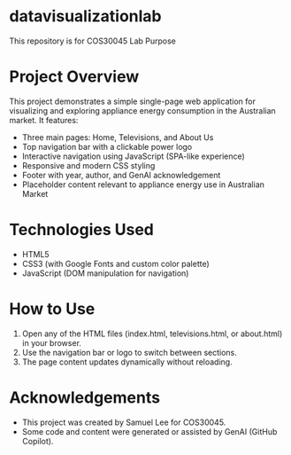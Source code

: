 # datavisualizationlab

This repository is for COS30045 Lab Purpose

# Project Overview

This project demonstrates a simple single-page web application for visualizing and exploring appliance energy consumption in the Australian market. It features:

-   Three main pages: Home, Televisions, and About Us
-   Top navigation bar with a clickable power logo
-   Interactive navigation using JavaScript (SPA-like experience)
-   Responsive and modern CSS styling
-   Footer with year, author, and GenAI acknowledgement
-   Placeholder content relevant to appliance energy use in Australian Market

# Technologies Used

-   HTML5
-   CSS3 (with Google Fonts and custom color palette)
-   JavaScript (DOM manipulation for navigation)

# How to Use

1. Open any of the HTML files (index.html, televisions.html, or about.html) in your browser.
2. Use the navigation bar or logo to switch between sections.
3. The page content updates dynamically without reloading.

# Acknowledgements

-   This project was created by Samuel Lee for COS30045.
-   Some code and content were generated or assisted by GenAI (GitHub Copilot).
